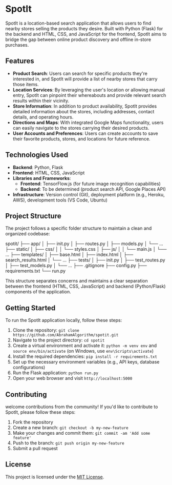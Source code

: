 # SpotIt

SpotIt is a location-based search application that allows users to find nearby stores selling the products they desire. Built with Python (Flask) for the backend and HTML, CSS, and JavaScript for the frontend, SpotIt aims to bridge the gap between online product discovery and offline in-store purchases.

## Features

- **Product Search**: Users can search for specific products they're interested in, and SpotIt will provide a list of nearby stores that carry those items.
- **Location Services**: By leveraging the user's location or allowing manual entry, SpotIt can pinpoint their whereabouts and provide relevant search results within their vicinity.
- **Store Information**: In addition to product availability, SpotIt provides detailed information about the stores, including addresses, contact details, and operating hours.
- **Directions and Maps**: With integrated Google Maps functionality, users can easily navigate to the stores carrying their desired products.
- **User Accounts and Preferences**: Users can create accounts to save their favorite products, stores, and locations for future reference.

## Technologies Used

- **Backend**: Python, Flask
- **Frontend**: HTML, CSS, JavaScript
- **Libraries and Frameworks**:
  - **Frontend**: TensorFlow.js (for future image recognition capabilities)
  - **Backend**: To be determined (product search API, Google Places API)
- **Infrastructure**: Version control (Git), deployment platform (e.g., Heroku, AWS), development tools (VS Code, Ubuntu)

## Project Structure

The project follows a specific folder structure to maintain a clean and organized codebase:

spotit/
├── app/
│   ├── init.py
│   ├── routes.py
│   ├── models.py
│   └── ...
├── static/
│   ├── css/
│   │   └── styles.css
│   ├── js/
│   │   └── main.js
│   └── ...
├── templates/
│   ├── base.html
│   ├── index.html
│   ├── search_results.html
│   └── ...
├── tests/
│   ├── init.py
│   ├── test_routes.py
│   ├── test_models.py
│   └── ...
├── .gitignore
├── config.py
├── requirements.txt
└── run.py

This structure separates concerns and maintains a clear separation between the frontend (HTML, CSS, JavaScript) and backend (Python/Flask) components of the application.

## Getting Started

To run the SpotIt application locally, follow these steps:

1. Clone the repository: `git clone https://github.com/AbrahamAlgorithm/spotit.git`
2. Navigate to the project directory: `cd spotit`
3. Create a virtual environment and activate it: `python -m venv env` and `source env/bin/activate` (on Windows, use `env\Scripts\activate`)
4. Install the required dependencies: `pip install -r requirements.txt`
5. Set up the necessary environment variables (e.g., API keys, database configurations)
6. Run the Flask application: `python run.py`
7. Open your web browser and visit `http://localhost:5000`

## Contributing

welcome contributions from the community! If you'd like to contribute to SpotIt, please follow these steps:

1. Fork the repository
2. Create a new branch: `git checkout -b my-new-feature`
3. Make your changes and commit them: `git commit -am 'Add some feature'`
4. Push to the branch: `git push origin my-new-feature`
5. Submit a pull request

## License

This project is licensed under the [MIT License](LICENSE).
